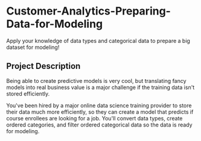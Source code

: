 # Customer-Analytics-Preparing-Data-for-Modeling
Apply your knowledge of data types and categorical data to prepare a big dataset for modeling!

## Project Description
Being able to create predictive models is very cool, but translating fancy models into real business value is a major challenge if the training data isn't stored efficiently.

You've been hired by a major online data science training provider to store their data much more efficiently, so they can create a model that predicts if course enrollees are looking for a job. You'll convert data types, create ordered categories, and filter ordered categorical data so the data is ready for modeling.
